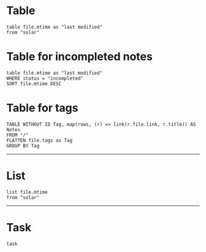 # Table
```dataview
table file.mtime as "last modified"
from "solar"
```
# Table for incompleted notes
```dataview
table file.mtime as "last modified"
WHERE status = "incompleted"
SORT file.mtime DESC
```

# Table for tags
```dataview
TABLE WITHOUT ID Tag, map(rows, (r) => link(r.file.link, r.title)) AS Notes 
FROM "/"
FLATTEN file.tags as Tag 
GROUP BY Tag 
```
---

# List
```dataview
list file.mtime
from "solar"
```
---

# Task
```dataview
task
```
